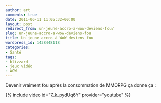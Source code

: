 ```yaml
---
author: art
comments: true
date: 2011-06-11 11:05:32+00:00
layout: post
redirect_from: un-jeune-accro-a-wow-deviens-fou/
slug: un-jeune-accro-a-wow-deviens-fou
title: Un jeune accro à WoW deviens fou
wordpress_id: 1438448118
categories:
- Santé
tags:
- blizzard
- jeux vidéo
- WOW
---
```


Devenir vraiment fou après la consommation de MMORPG ça donne ça :

{% include video id="7_k_pydUq6Y" provider="youtube" %}
